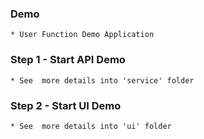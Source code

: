 ### Demo ###
    * User Function Demo Application

### Step 1 - Start API Demo ###
    * See  more details into 'service' folder

### Step 2 - Start UI Demo ###
    * See  more details into 'ui' folder